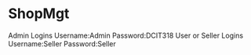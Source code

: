 # ShopMgt
Admin Logins
      Username:Admin
      Password:DCIT318
User or Seller Logins
      Username:Seller
      Password:Seller
 
